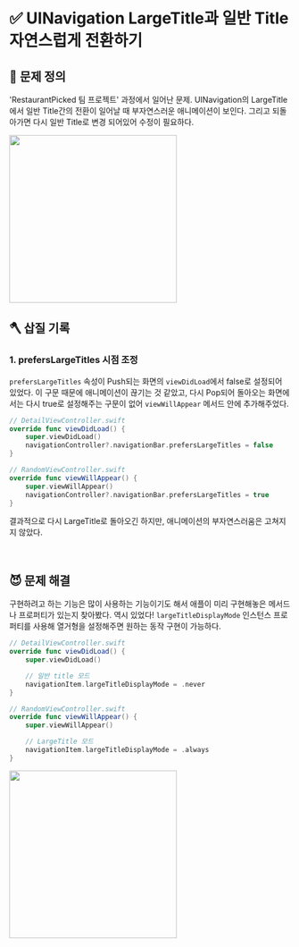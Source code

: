 # ✅ UINavigation LargeTitle과 일반 Title 자연스럽게 전환하기

## 🤔 문제 정의

'RestaurantPicked 팀 프로젝트' 과정에서 일어난 문제. UINavigation의 LargeTitle에서 일반 Title간의 전환이 일어날 때 부자연스러운 애니메이션이 보인다. 그리고 되돌아가면 다시 일반 Title로 변경 되어있어 수정이 필요하다.

<img width="300" src="https://github.com/dev-sejin/BAEGOPA-RestaurantPicked/assets/113565086/224b907f-181c-41ac-9e5c-452381782c0e">

<br>

## 🪓 삽질 기록

### 1. prefersLargeTitles 시점 조정

`prefersLargeTitles` 속성이 Push되는 화면의 `viewDidLoad`에서 false로 설정되어 있었다. 이 구문 때문에 애니메이션이 끊기는 것 같았고, 다시 Pop되어 돌아오는 화면에서는 다시 true로 설정해주는 구문이 없어 `viewWillAppear` 메서드 안에 추가해주었다.

~~~swift
// DetailViewController.swift
override func viewDidLoad() {
    super.viewDidLoad()
    navigationController?.navigationBar.prefersLargeTitles = false
}

// RandomViewController.swift
override func viewWillAppear() {
    super.viewWillAppear()
    navigationController?.navigationBar.prefersLargeTitles = true
}
~~~

결과적으로 다시 LargeTitle로 돌아오긴 하지만, 애니메이션의 부자연스러움은 고쳐지지 않았다.

<br>

## 😈 문제 해결

구현하려고 하는 기능은 많이 사용하는 기능이기도 해서 애플이 미리 구현해놓은 메서드나 프로퍼티가 있는지 찾아봤다. 역시 있었다! `largeTitleDisplayMode` 인스턴스 프로퍼티를 사용해 열거형을 설정해주면 원하는 동작 구현이 가능하다.

~~~swift
// DetailViewController.swift
override func viewDidLoad() {
    super.viewDidLoad()

    // 일반 title 모드
    navigationItem.largeTitleDisplayMode = .never
}

// RandomViewController.swift
override func viewWillAppear() {
    super.viewWillAppear()

    // LargeTitle 모드
    navigationItem.largeTitleDisplayMode = .always
}
~~~

<img width="300" src="https://github.com/dev-sejin/BAEGOPA-RestaurantPicked/assets/113565086/3746cf31-bd9c-4a55-9228-a591845236ef">